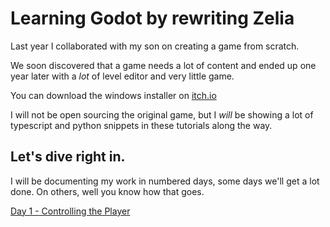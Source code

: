 # Learning Godot by rewriting Zelia

Last year I collaborated with my son on creating a game from scratch. 

We soon discovered that a game needs a lot of content and ended up one year later with a _lot_ of level editor and very little game.

You can download the windows installer on [itch.io](https://renevanderark.itch.io/zelia-mystery-mage-and-adventure-maker)

I will not be open sourcing the original game, but I _will_ be showing a lot of typescript and python snippets in these tutorials along the way.

## Let's dive right in.

I will be documenting my work in numbered days, some days we'll get a lot done. On others, well you know how that goes.

[Day 1 - Controlling the Player](day-1.md)

